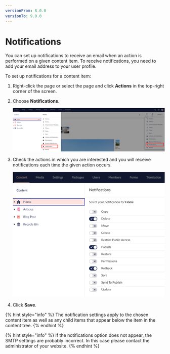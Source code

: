 ```yaml
---
versionFrom: 8.0.0
versionTo: 9.0.0
---
```


# Notifications

You can set up notifications to receive an email when an action is performed on a given content item. To receive notifications, you need to add your email address to your user profile.

To set up notifications for a content item:

1. Right-click the page or select the page and click **Actions** in the top-right corner of the screen.
2.  Choose **Notifications**.

    ![Notifications Menu](images/Notifications-menu.png)
3.  Check the actions in which you are interested and you will receive notifications each time the given action occurs.

    ![notifications.jpg](images/notifications-v9.png)
4. Click **Save**.

{% hint style="info" %}
The notification settings apply to the chosen content item as well as any child items that appear below the item in the content tree.
{% endhint %}

{% hint style="info" %}
If the notifications option does not appear, the SMTP settings are probably incorrect. In this case please contact the administrator of your website.
{% endhint %}
